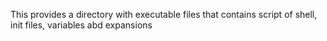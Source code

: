 This provides a directory with executable files that contains script of shell, init files, variables abd expansions
